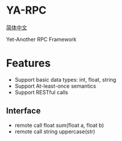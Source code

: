 # YA-RPC

[简体中文](./doc/README_zh.md)

Yet-Another RPC Framework

# Features

- Support basic data types: int, float, string
- Support At-least-once semantics
- Support RESTful calls

## Interface

- remote call float sum(float a, float b)
- remote call string uppercase(str)